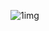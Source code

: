 ![1img](https://user-images.githubusercontent.com/63224412/87467589-93c0dd00-c5ee-11ea-9ee3-8d7317994e9e.jpg)
